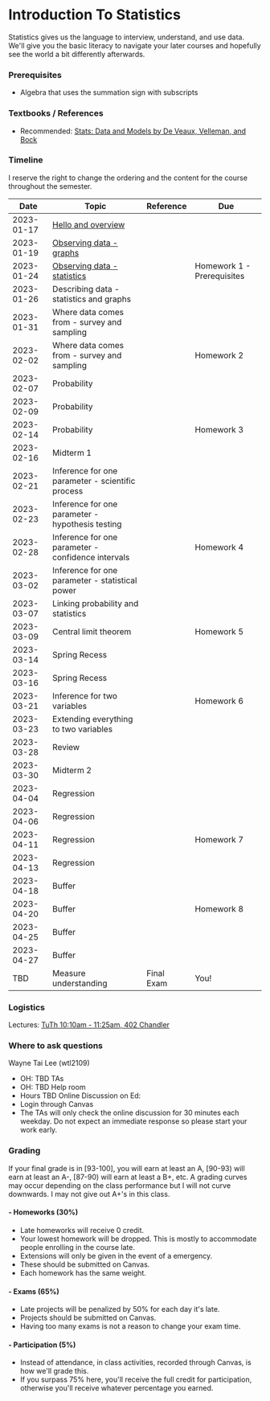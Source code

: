 # Introduction To Statistics

Statistics gives us the language to interview, understand, and use data.
We'll give you the basic literacy to navigate your later courses and hopefully
see the world a bit differently afterwards.

### Prerequisites
- Algebra that uses the summation sign with subscripts

### Textbooks / References
- Recommended: [Stats: Data and Models by De Veaux, Velleman, and Bock](https://clio.columbia.edu/catalog/8610380)


### Timeline
I reserve the right to change the ordering and the content for the course throughout the semester.

|Date|Topic|Reference|Due|
|---|---|---|---|
|2023-01-17|[Hello and overview](https://docs.google.com/presentation/d/1rdasP5pwv0J2VxUu4xzTYL8kDJGDqH1p_V1GN4lkS9Q/edit?usp=sharing)|||
|2023-01-19|[Observing data - graphs](https://docs.google.com/presentation/d/1nPnmRBzZbDFz3pWJ26d0tg4e4JOirJJEnWYzWsH989g/edit?usp=sharing)|||
|2023-01-24|[Observing data - statistics](https://docs.google.com/presentation/d/1pPfvUaBmdxmnjB3Fi30Cc2GI8qmy9aEDIFH-8P0gCS8/edit?usp=sharing)||Homework 1 - Prerequisites|
|2023-01-26|Describing data - statistics and graphs|||
|2023-01-31|Where data comes from - survey and sampling|||
|2023-02-02|Where data comes from - survey and sampling||Homework 2|
|2023-02-07|Probability|||
|2023-02-09|Probability|||
|2023-02-14|Probability||Homework 3|
|2023-02-16|Midterm 1|||
|2023-02-21|Inference for one parameter - scientific process|||
|2023-02-23|Inference for one parameter - hypothesis testing|||
|2023-02-28|Inference for one parameter - confidence intervals||Homework 4|
|2023-03-02|Inference for one parameter - statistical power|||
|2023-03-07|Linking probability and statistics|||
|2023-03-09|Central limit theorem||Homework 5|
|2023-03-14|Spring Recess|||
|2023-03-16|Spring Recess|||
|2023-03-21|Inference for two variables||Homework 6|
|2023-03-23|Extending everything to two variables|||
|2023-03-28|Review|||
|2023-03-30|Midterm 2|||
|2023-04-04|Regression|||
|2023-04-06|Regression|||
|2023-04-11|Regression||Homework 7|
|2023-04-13|Regression|||
|2023-04-18|Buffer|||
|2023-04-20|Buffer||Homework 8|
|2023-04-25|Buffer|||
|2023-04-27|Buffer|||
|TBD|Measure understanding|Final Exam|You!|

### Logistics
Lectures:
  [TuTh 10:10am - 11:25am,  402 Chandler](https://vergil.registrar.columbia.edu/#/courses/APPLIED%20DATA%20MINING)

### Where to ask questions

Wayne Tai Lee (wtl2109)
  - OH: TBD
TAs
  - OH: TBD
Help room
  - Hours TBD
Online Discussion on Ed:
  - Login through Canvas
  - The TAs will only check the online discussion for 30 minutes each weekday. Do not expect an immediate response so please start your work early.

### Grading
If your final grade is in [93-100], you will earn at least an A, [90-93) will earn at least an A-, [87-90) will earn at least a B+, etc. A grading curves may occur depending on the class performance but I will not curve downwards. I may not give out A+'s in this class.

#### - Homeworks (30%)
  - Late homeworks will receive 0 credit.
  - Your lowest homework will be dropped. This is mostly to accommodate people enrolling in the course late.
  - Extensions will only be given in the event of a emergency.
  - These should be submitted on Canvas.
  - Each homework has the same weight.
#### - Exams (65%)
  - Late projects will be penalized by 50% for each day it's late.
  - Projects should be submitted on Canvas.
  - Having too many exams is not a reason to change your exam time.
#### - Participation (5%)
  - Instead of attendance, in class activities, recorded through Canvas, is how we'll grade this.
  - If you surpass 75% here, you'll receive the full credit for participation, otherwise you'll receive whatever percentage you earned.
